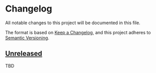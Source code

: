 # Changelog

All notable changes to this project will be documented in this file.

The format is based on [Keep a Changelog](https://keepachangelog.com/en/1.1.0/),
and this project adheres to
[Semantic Versioning](https://semver.org/spec/v2.0.0.html).

## [Unreleased]

TBD

[unreleased]:
  https://github.com/tylermilner/commit-messages-between-commits-action/compare/v1.0.0...HEAD
[1.0.0]:
  https://github.com/tylermilner/commit-messages-between-commits-action/releases/tag/v1.0.0

<!-- TODO: Look into configuring MD024 with allow_different_nesting parameter (see https://github.com/markdownlint/markdownlint/pull/200/files) -->
<!-- markdownlint-configure-file { "MD024": false } -->
